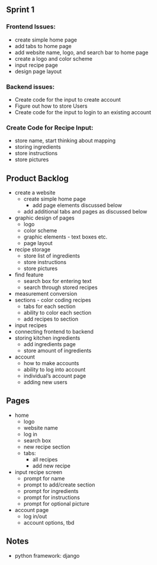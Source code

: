 ## Sprint 1

### Frontend Issues:
- create simple home page
- add tabs to home page
- add website name, logo, and search bar to home page
- create a logo and color scheme
- input recipe page
- design page layout 


### Backend issues:
- Create code for the input to create account
- Figure out how to store Users
- Create code for the input to login to an existing account


### Create Code for Recipe Input:
 - store name, start thinking about mapping
 - storing ingredients 
 - store instructions
 - store pictures



## Product Backlog
- create a website
  - create simple home page
    - add page elements discussed below
  - add additional tabs and pages as discussed below
- graphic design of pages
   - logo
   - color scheme
   - graphic elements - text boxes etc.
   - page layout 
- recipe storage
  - store list of ingredients
  - store instructions 
  - store pictures 
- find feature
  - search box for entering text
  - search through stored recipes
- measurement conversion
- sections - color coding recipes
  - tabs for each section
  - ability to color each section
  - add recipes to section 
- input recipes
- connecting frontend to backend
- storing kitchen ingredients 
  - add ingredients page
  - store amount of ingredients 
- account
  - how to make accounts 
  - ability to log into account
  - individual’s account page
  - adding new users


## Pages
- home
  - logo
  - website name
  - log in
  - search box
  - new recipe section 
  - tabs:
    - all recipes
    - add new recipe 
- input recipe screen
  - prompt for name
  - prompt to add/create section 
  - prompt for ingredients
  - prompt for instructions
  - prompt for optional picture
- account page
  - log in/out
  - account options, tbd

## Notes
- python framework: django
